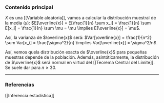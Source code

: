 ### Contenido principal

$X$ es una [[Variable aleatoria]], vamos a calcular la distribución muestral de la media ($\mu$):
$E[\overline{x}] = E[\frac{1}{n} \sum x_i] = \frac{1}{n} \sum E[x_i] = \frac{1}{n} \sum \mu = \mu \implies E[\overline{x}] = \mu$.

Así, la varianza de $\overline{x}$ será:
$Var[\overline{x}] = \frac{1}{n^2} \sum Var[x_i] = \frac{\sigma^2}{n} \implies Var[\overline{x}] = \sigma^2/n$.

Así, vemos quela distribución exacta de $\overline{x}$ para pequeñas muestras depende de la población. Además, asintóticamente, la distribución de $\overline{x}$ será normal en virtud del [[Teorema Central del Límite]]. Se suele dar para $n \ge 30$.

--- 
### Referencias

[[Inferencia estadística]]